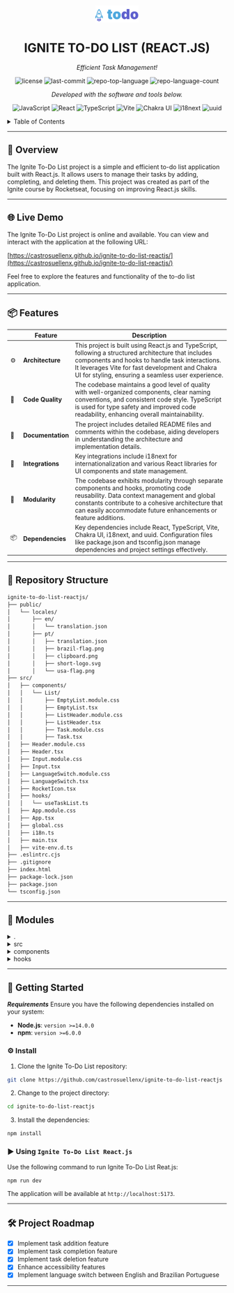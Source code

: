 <p align="center">
  <img src="./public/logo.svg" width="100" alt="project-logo">
</p>
<p align="center">
    <h1 align="center">IGNITE TO-DO LIST (REACT.JS)</h1>
</p>
<p align="center">
    <em>Efficient Task Management!</em>
</p>
<p align="center">
	<img src="https://img.shields.io/github/license/castrosuellenx/ignite-to-do-list-reactjs?style=flat-square&logo=opensourceinitiative&logoColor=white&&color=00aaaa" alt="license">
	<img src="https://img.shields.io/github/last-commit/castrosuellenx/ignite-to-do-list-reactjs?style=flat-square&logo=git&logoColor=white&&color=00aaaa" alt="last-commit">
	<img src="https://img.shields.io/github/languages/top/castrosuellenx/ignite-to-do-list-reactjs?style=flat-square&&color=00aaaa" alt="repo-top-language">
	<img src="https://img.shields.io/github/languages/count/castrosuellenx/ignite-to-do-list-reactjs?style=flat-square&&color=00aaaa" alt="repo-language-count">
<p>
<p align="center">
		<em>Developed with the software and tools below.</em>
</p>
<p align="center">
	<img src="https://img.shields.io/badge/JavaScript-F7DF1E.svg?style=flat-square&logo=JavaScript&logoColor=black" alt="JavaScript">
	<img src="https://img.shields.io/badge/React-61DAFB.svg?style=flat-square&logo=React&logoColor=black" alt="React">
	<img src="https://img.shields.io/badge/TypeScript-3178C6.svg?style=flat-square&logo=TypeScript&logoColor=white" alt="TypeScript">
	<img src="https://img.shields.io/badge/Vite-646CFF.svg?style=flat-square&logo=Vite&logoColor=white" alt="Vite">
	<img src="https://img.shields.io/badge/Chakra--UI-319795.svg?style=flat-square&logo=Chakra-UI&logoColor=white" alt="Chakra UI">
	<img src="https://img.shields.io/badge/i18next-26A69A.svg?style=flat-square&logo=i18next&logoColor=white" alt="i18next">
	<img src="https://img.shields.io/badge/uuid-5B9BD5.svg?style=flat-square&logo=uuid&logoColor=white" alt="uuid">
</p>

<!-- TABLE OF CONTENTS -->
<details>
  <summary>Table of Contents</summary>

- [📍 Overview](#-overview)
- [🌐 Live Demo](#-live-demo)
- [📦 Features](#-features)
- [📂 Repository Structure](#-repository-structure)
- [🧩 Modules](#-modules)
- [🚀 Getting Started](#-getting-started)
  - [⚙️ Install](#️-install)
  - [► Using Ignite To-Do List](#-using-ignite-to-do-list)
- [🛠 Project Roadmap](#-project-roadmap)
</details>
<hr>

## 📍 Overview

The Ignite To-Do List project is a simple and efficient to-do list application built with React.js. It allows users to manage their tasks by adding, completing, and deleting them. This project was created as part of the Ignite course by Rocketseat, focusing on improving React.js skills.

---

## 🌐 Live Demo

The Ignite To-Do List project is online and available. You can view and interact with the application at the following URL:

[https://castrosuellenx.github.io/ignite-to-do-list-reactjs/](https://castrosuellenx.github.io/ignite-to-do-list-reactjs/)

Feel free to explore the features and functionality of the to-do list application.

---

## 📦 Features

|     | Feature           | Description                                                                                                                                                                                                                                                     |
| --- | ----------------- | --------------------------------------------------------------------------------------------------------------------------------------------------------------------------------------------------------------------------------------------------------------- |
| ⚙️  | **Architecture**  | This project is built using React.js and TypeScript, following a structured architecture that includes components and hooks to handle task interactions. It leverages Vite for fast development and Chakra UI for styling, ensuring a seamless user experience. |
| 🔩  | **Code Quality**  | The codebase maintains a good level of quality with well-organized components, clear naming conventions, and consistent code style. TypeScript is used for type safety and improved code readability, enhancing overall maintainability.                        |
| 📄  | **Documentation** | The project includes detailed README files and comments within the codebase, aiding developers in understanding the architecture and implementation details.                                                                                                    |
| 🔌  | **Integrations**  | Key integrations include i18next for internationalization and various React libraries for UI components and state management.                                                                                                                                   |
| 🧩  | **Modularity**    | The codebase exhibits modularity through separate components and hooks, promoting code reusability. Data context management and global constants contribute to a cohesive architecture that can easily accommodate future enhancements or feature additions.    |
| 📦  | **Dependencies**  | Key dependencies include React, TypeScript, Vite, Chakra UI, i18next, and uuid. Configuration files like package.json and tsconfig.json manage dependencies and project settings effectively.                                                                   |

---

## 📂 Repository Structure

```sh
ignite-to-do-list-reactjs/
├── public/
│   └── locales/
│       ├── en/
│       │   └── translation.json
│       ├── pt/
│       │   ├── translation.json
│       │   ├── brazil-flag.png
│       │   ├── clipboard.png
│       │   ├── short-logo.svg
│       │   └── usa-flag.png
├── src/
│   ├── components/
│   │   └── List/
│   │       ├── EmptyList.module.css
│   │       ├── EmptyList.tsx
│   │       ├── ListHeader.module.css
│   │       ├── ListHeader.tsx
│   │       ├── Task.module.css
│   │       ├── Task.tsx
│   ├── Header.module.css
│   ├── Header.tsx
│   ├── Input.module.css
│   ├── Input.tsx
│   ├── LanguageSwitch.module.css
│   ├── LanguageSwitch.tsx
│   ├── RocketIcon.tsx
│   ├── hooks/
│   │   └── useTaskList.ts
│   ├── App.module.css
│   ├── App.tsx
│   ├── global.css
│   ├── i18n.ts
│   ├── main.tsx
│   ├── vite-env.d.ts
├── .eslintrc.cjs
├── .gitignore
├── index.html
├── package-lock.json
├── package.json
└── tsconfig.json

```

---

## 🧩 Modules

<details closed><summary>.</summary>

| File                               | Summary                                                                                               |
| ---------------------------------- | ----------------------------------------------------------------------------------------------------- |
| [index.html](./index.html)         | The main HTML file that serves as the entry point for the React application.                          |
| [package.json](./package.json)     | Manages dependencies and project configurations for the application.                                  |
| [tsconfig.json](./tsconfig.json)   | Configures TypeScript settings for the project, ensuring robust type checking and better reliability. |
| [vite.config.ts](./vite.config.ts) | Configuration file for Vite, a build tool that provides a fast development environment for React.     |

</details>

<details closed><summary>src</summary>

| File                                   | Summary                                                                           |
| -------------------------------------- | --------------------------------------------------------------------------------- |
| [App.tsx](./src/App.tsx)               | The main component that sets up the application's structure and routes.           |
| [i18n.ts](./src/i18n.ts)               | Configuration file for i18next, used for internationalization in the application. |
| [global.css](./src/global.css)         | Global CSS styles applied across the entire application.                          |
| [App.module.css](./src/App.module.css) | CSS module for styling the App component.                                         |
| [main.tsx](./src/main.tsx)             | The entry point file that renders the App component into the DOM.                 |

</details>

<details closed><summary>components</summary>

| File                                                      | Summary                                                                                                                      |
| --------------------------------------------------------- | ---------------------------------------------------------------------------------------------------------------------------- |
| [Header.tsx](./src/components/Header.tsx)                 | Component for the main header of the application, typically containing the application title and navigation links.           |
| [ListHeader.tsx](./src/components/List/ListHeader.tsx)    | Component for the header of the to-do list, containing control information about the added tasks.                            |
| [EmptyList.tsx](./src/components/List/EmptyList.tsx)      | Component that displays a message when the to-do list is empty, enhancing user experience with visual feedback.              |
| [Task.tsx](./src/components/List/Task.tsx)                | Component representing an individual task item in the to-do list, with functionalities for marking as completed or deleting. |
| [LanguageSwitch.tsx](./src/components/LanguageSwitch.tsx) | Component allowing users to switch between different languages, enhancing accessibility and user preference settings.        |

</details>

<details closed><summary>hooks</summary>

| File                                         | Summary                                                                                                        |
| -------------------------------------------- | -------------------------------------------------------------------------------------------------------------- |
| [useTaskList.ts](./src/hooks/useTaskList.ts) | Custom hook for managing the state and logic of the task list, including adding, updating, and removing tasks. |

</details>

---

## 🚀 Getting Started

**_Requirements_**
Ensure you have the following dependencies installed on your system:

- **Node.js**: `version >=14.0.0`
- **npm**: `version >=6.0.0`

### ⚙️ Install

1. Clone the Ignite To-Do List repository:

```sh
git clone https://github.com/castrosuellenx/ignite-to-do-list-reactjs
```

2. Change to the project directory:

```sh
cd ignite-to-do-list-reactjs
```

3. Install the dependencies:

```sh
npm install
```

### ► Using `Ignite To-Do List React.js`

Use the following command to run Ignite To-Do List Reat.js:

```sh
npm run dev
```

The application will be available at `http://localhost:5173`.

---

## 🛠 Project Roadmap

- [x] Implement task addition feature
- [x] Implement task completion feature
- [x] Implement task deletion feature
- [x] Enhance accessibility features
- [x] Implement language switch between English and Brazilian Portuguese

---
